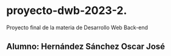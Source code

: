 # proyecto-dwb-2023-2.
Proyecto final de la materia de Desarrollo Web Back-end

## Alumno: Hernández Sánchez Oscar José
